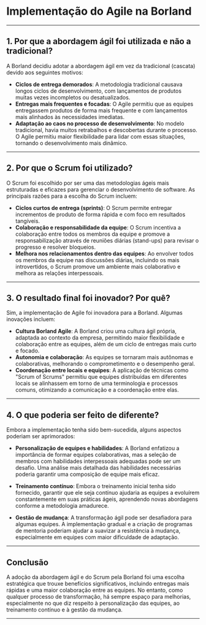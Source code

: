 # Implementação do Agile na Borland
---
## 1. Por que a abordagem ágil foi utilizada e não a tradicional?

A Borland decidiu adotar a abordagem ágil em vez da tradicional (cascata) devido aos seguintes motivos:

- **Ciclos de entrega demorados**: A metodologia tradicional causava longos ciclos de desenvolvimento, com lançamentos de produtos muitas vezes incompletos ou desatualizados.
- **Entregas mais frequentes e focadas**: O Agile permitiu que as equipes entregassem produtos de forma mais frequente e com lançamentos mais alinhados às necessidades imediatas.
- **Adaptação ao caos no processo de desenvolvimento**: No modelo tradicional, havia muitos retrabalhos e descobertas durante o processo. O Agile permitiu maior flexibilidade para lidar com essas situações, tornando o desenvolvimento mais dinâmico.

---

## 2. Por que o Scrum foi utilizado?

O Scrum foi escolhido por ser uma das metodologias ágeis mais estruturadas e eficazes para gerenciar o desenvolvimento de software. As principais razões para a escolha do Scrum incluem:

- **Ciclos curtos de entrega (sprints)**: O Scrum permite entregar incrementos de produto de forma rápida e com foco em resultados tangíveis.
- **Colaboração e responsabilidade da equipe**: O Scrum incentiva a colaboração entre todos os membros da equipe e promove a responsabilização através de reuniões diárias (stand-ups) para revisar o progresso e resolver bloqueios.
- **Melhora nos relacionamentos dentro das equipes**: Ao envolver todos os membros da equipe nas discussões diárias, incluindo os mais introvertidos, o Scrum promove um ambiente mais colaborativo e melhora as relações interpessoais.

---

## 3. O resultado final foi inovador? Por quê?

Sim, a implementação de Agile foi inovadora para a Borland. Algumas inovações incluem:

- **Cultura Borland Agile**: A Borland criou uma cultura ágil própria, adaptada ao contexto da empresa, permitindo maior flexibilidade e colaboração entre as equipes, além de um ciclo de entregas mais curto e focado.
- **Autonomia e colaboração**: As equipes se tornaram mais autônomas e colaborativas, melhorando o comprometimento e o desempenho geral.
- **Coordenação entre locais e equipes**: A aplicação de técnicas como "Scrum of Scrums" permitiu que equipes distribuídas em diferentes locais se alinhassem em torno de uma terminologia e processos comuns, otimizando a comunicação e a coordenação entre elas.

---

## 4. O que poderia ser feito de diferente?

Embora a implementação tenha sido bem-sucedida, alguns aspectos poderiam ser aprimorados:

- **Personalização de equipes e habilidades**: A Borland enfatizou a importância de formar equipes colaborativas, mas a seleção de membros com habilidades interpessoais adequadas pode ser um desafio. Uma análise mais detalhada das habilidades necessárias poderia garantir uma composição de equipe mais eficaz.
  
- **Treinamento contínuo**: Embora o treinamento inicial tenha sido fornecido, garantir que ele seja contínuo ajudaria as equipes a evoluírem constantemente em suas práticas ágeis, aprendendo novas abordagens conforme a metodologia amadurece.

- **Gestão de mudança**: A transformação ágil pode ser desafiadora para algumas equipes. A implementação gradual e a criação de programas de mentoria poderiam ajudar a suavizar a resistência à mudança, especialmente em equipes com maior dificuldade de adaptação.

---

## Conclusão

A adoção da abordagem ágil e do Scrum pela Borland foi uma escolha estratégica que trouxe benefícios significativos, incluindo entregas mais rápidas e uma maior colaboração entre as equipes. No entanto, como qualquer processo de transformação, há sempre espaço para melhorias, especialmente no que diz respeito à personalização das equipes, ao treinamento contínuo e à gestão da mudança.

--- 
